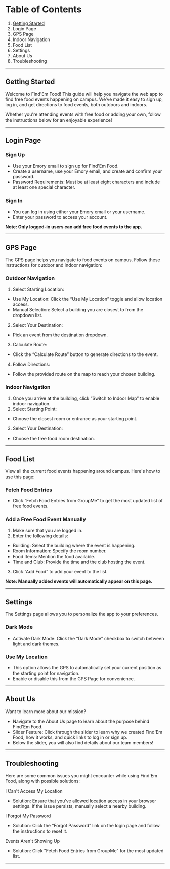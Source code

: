 # **Table of Contents**

1. [Getting Started](#Getting-Started)  
2. Login Page  
3. GPS Page  
4. Indoor Navigation  
5. Food List  
6. Settings  
7. About Us  
8. Troubleshooting

---

## **Getting Started**

Welcome to Find'Em Food\! This guide will help you navigate the web app to find free food events happening on campus. We’ve made it easy to sign up, log in, and get directions to food events, both outdoors and indoors.

Whether you're attending events with free food or adding your own, follow the instructions below for an enjoyable experience\!

---

## **Login Page**

### 

### **Sign Up**

* Use your Emory email to sign up for Find'Em Food.  
* Create a username, use your Emory email, and create and confirm your password.  
*  Password Requirements: Must be at least eight characters and include at least one special character.

### **Sign In**

* You can log in using either your Emory email or your username.  
* Enter your password to access your account.


**Note: Only logged-in users can add free food events to the app.**

---

## **GPS Page**

The GPS page helps you navigate to food events on campus. Follow these instructions for outdoor and indoor navigation:

### **Outdoor Navigation**

1. Select Starting Location:  
* Use My Location: Click the “Use My Location” toggle and allow location access.  
* Manual Selection: Select a building you are closest to from the dropdown list.  
2. Select Your Destination:  
* Pick an event from the destination dropdown.  
3. Calculate Route:  
* Click the “Calculate Route” button to generate directions to the event.  
4. Follow Directions:  
* Follow the provided route on the map to reach your chosen building.


### **Indoor Navigation**

1. Once you arrive at the building, click “Switch to Indoor Map” to enable indoor navigation.  
2. Select Starting Point:  
* Choose the closest room or entrance as your starting point.  
3. Select Your Destination:  
* Choose the free food room destination.

---

## **Food List**

View all the current food events happening around campus. Here's how to use this page:

### **Fetch Food Entries**

-  Click “Fetch Food Entries from GroupMe” to get the most updated list of free food events.

###  **Add a Free Food Event Manually**

1. Make sure that you are logged in.  
2. Enter the following details:  
- Building: Select the building where the event is happening.  
- Room Information: Specify the room number.  
- Food Items: Mention the food available.  
- Time and Club: Provide the time and the club hosting the event.  
3. Click “Add Food” to add your event to the list.

 **Note: Manually added events will automatically appear on this page.**

---

## **Settings**

The Settings page allows you to personalize the app to your preferences.

### **Dark Mode**

- Activate Dark Mode: Click the “Dark Mode” checkbox to switch between light and dark themes.

###  **Use My Location**

- This option allows the GPS to automatically set your current position as the starting point for navigation.  
- Enable or disable this from the GPS Page for convenience.

---

## **About Us**

Want to learn more about our mission?

* Navigate to the About Us page to learn about the purpose behind Find'Em Food.  
* Slider Feature: Click through the slider to learn why we created Find'Em Food, how it works, and quick links to log in or sign up.  
* Below the slider, you will also find details about our team members\!

---

## **Troubleshooting**

Here are some common issues you might encounter while using Find'Em Food, along with possible solutions:

 I Can't Access My Location

* Solution: Ensure that you’ve allowed location access in your browser settings. If the issue persists, manually select a nearby building.

 I Forgot My Password

* Solution: Click the “Forgot Password” link on the login page and follow the instructions to reset it.

 Events Aren't Showing Up

* Solution: Click "Fetch Food Entries from GroupMe" for the most updated list. 

---

 
